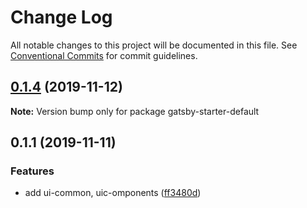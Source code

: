 # Change Log

All notable changes to this project will be documented in this file.
See [Conventional Commits](https://conventionalcommits.org) for commit guidelines.

## [0.1.4](https://github.com/gatsbyjs/gatsby-starter-default/compare/v0.1.3...v0.1.4) (2019-11-12)

**Note:** Version bump only for package gatsby-starter-default





## 0.1.1 (2019-11-11)


### Features

* add ui-common, uic-omponents ([ff3480d](https://github.com/gatsbyjs/gatsby-starter-default/commit/ff3480d914329dbe9a44b6188095465fdec76137))
